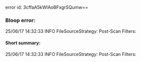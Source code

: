 error id: 3cffaA5kWlAoBFxgrSQumw==
### Bloop error:

25/06/17 14:32:33 INFO FileSourceStrategy: Post-Scan Filters:
#### Short summary: 

25/06/17 14:32:33 INFO FileSourceStrategy: Post-Scan Filters: